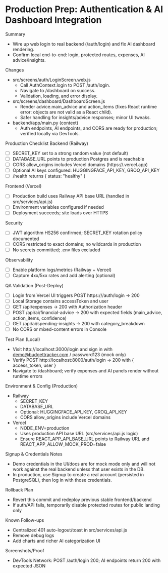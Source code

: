 # Production Prep: Authentication & AI Dashboard Integration

Summary
- Wire up web login to real backend (/auth/login) and fix AI dashboard rendering.
- Confirm local end-to-end: login, protected routes, expenses, AI advice/insights.

Changes
- src/screens/auth/LoginScreen.web.js
  - Call AuthContext.login to POST /auth/login.
  - Navigate to /dashboard on success.
  - Validation, loading, and error display.
- src/screens/dashboard/DashboardScreen.js
  - Render advice.main_advice and action_items (fixes React runtime error: objects are not valid as a React child).
  - Safer handling for insights/advice responses; minor UI tweaks.
- backend/app/main.py (context)
  - Auth endpoints, AI endpoints, and CORS are ready for production; verified locally via DevTools.

Production Checklist
Backend (Railway)
- [ ] SECRET_KEY set to a strong random value (not default)
- [ ] DATABASE_URL points to production Postgres and is reachable
- [ ] CORS allow_origins includes Vercel domains (https://<your-app>.vercel.app)
- [ ] Optional AI keys configured: HUGGINGFACE_API_KEY, GROQ_API_KEY
- [ ] /health returns { status: "healthy" }

Frontend (Vercel)
- [ ] Production build uses Railway API base URL (handled in src/services/api.js)
- [ ] Environment variables configured if needed
- [ ] Deployment succeeds; site loads over HTTPS

Security
- [ ] JWT algorithm HS256 confirmed; SECRET_KEY rotation policy documented
- [ ] CORS restricted to exact domains; no wildcards in production
- [ ] No secrets committed; .env files excluded

Observability
- [ ] Enable platform logs/metrics (Railway + Vercel)
- [ ] Capture 4xx/5xx rates and add alerting (optional)

QA Validation (Post-Deploy)
- [ ] Login from Vercel UI triggers POST https://<railway-domain>/auth/login → 200
- [ ] Local Storage contains accessToken and user
- [ ] GET /api/expenses → 200 with Authorization header
- [ ] POST /api/ai/financial-advice → 200 with expected fields (main_advice, action_items, confidence)
- [ ] GET /api/ai/spending-insights → 200 with category_breakdown
- [ ] No CORS or mixed-content errors in Console

Test Plan (Local)
- Visit http://localhost:3000/login and sign in with demo@budgettracker.com / password123 (mock only)
- Verify POST http://localhost:8000/auth/login → 200 with { access_token, user }
- Navigate to /dashboard; verify expenses and AI panels render without runtime errors

Environment & Config (Production)
- Railway
  - SECRET_KEY
  - DATABASE_URL
  - Optional: HUGGINGFACE_API_KEY, GROQ_API_KEY
  - CORS allow_origins include Vercel domains
- Vercel
  - NODE_ENV=production
  - Uses production API base URL (src/services/api.js logic)
  - Ensure REACT_APP_API_BASE_URL points to Railway URL and REACT_APP_ALLOW_MOCK_PROD=false

Signup & Credentials Notes
- Demo credentials in the UI/docs are for mock mode only and will not work against the real backend unless that user exists in the DB.
- In production, use Signup to create a real account (persisted in PostgreSQL), then log in with those credentials.

Rollback Plan
- Revert this commit and redeploy previous stable frontend/backend
- If auth/API fails, temporarily disable protected routes for public landing only

Known Follow-ups
- Centralized 401 auto-logout/toast in src/services/api.js
- Remove debug logs
- Add charts and richer AI categorization UI

Screenshots/Proof
- DevTools Network: POST /auth/login 200; AI endpoints return 200 with expected JSON

